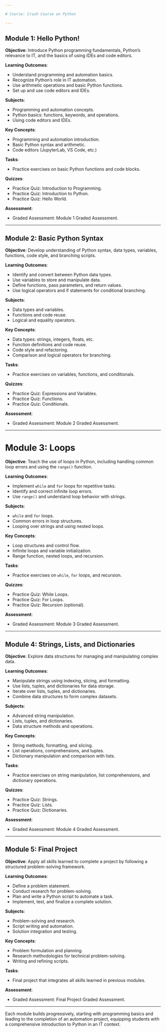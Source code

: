 ```yaml
---

# Course: Crash Course on Python

---
```


## Module 1: Hello Python!

**Objective**: 
Introduce Python programming fundamentals, Python’s relevance to IT, and the basics of using IDEs and code editors.

**Learning Outcomes**:
- Understand programming and automation basics.
- Recognize Python’s role in IT automation.
- Use arithmetic operations and basic Python functions.
- Set up and use code editors and IDEs.

**Subjects**:
- Programming and automation concepts.
- Python basics: functions, keywords, and operations.
- Using code editors and IDEs.

**Key Concepts**:
- Programming and automation introduction.
- Basic Python syntax and arithmetic.
- Code editors (JupyterLab, VS Code, etc.)

**Tasks**:
- Practice exercises on basic Python functions and code blocks.
  
**Quizzes**:
- Practice Quiz: Introduction to Programming.
- Practice Quiz: Introduction to Python.
- Practice Quiz: Hello World.

**Assessment**:
- Graded Assessment: Module 1 Graded Assessment.

---

## Module 2: Basic Python Syntax

**Objective**: 
Develop understanding of Python syntax, data types, variables, functions, code style, and branching scripts.

**Learning Outcomes**:
- Identify and convert between Python data types.
- Use variables to store and manipulate data.
- Define functions, pass parameters, and return values.
- Use logical operators and if statements for conditional branching.

**Subjects**:
- Data types and variables.
- Functions and code reuse.
- Logical and equality operators.
  
**Key Concepts**:
- Data types: strings, integers, floats, etc.
- Function definitions and code reuse.
- Code style and refactoring.
- Comparison and logical operators for branching.

**Tasks**:
- Practice exercises on variables, functions, and conditionals.

**Quizzes**:
- Practice Quiz: Expressions and Variables.
- Practice Quiz: Functions.
- Practice Quiz: Conditionals.

**Assessment**:
- Graded Assessment: Module 2 Graded Assessment.

---

# Module 3: Loops

**Objective**: 
Teach the use of loops in Python, including handling common loop errors and using the `range()` function.

**Learning Outcomes**:
- Implement `while` and `for` loops for repetitive tasks.
- Identify and correct infinite loop errors.
- Use `range()` and understand loop behavior with strings.

**Subjects**:
- `while` and `for` loops.
- Common errors in loop structures.
- Looping over strings and using nested loops.

**Key Concepts**:
- Loop structures and control flow.
- Infinite loops and variable initialization.
- Range function, nested loops, and recursion.

**Tasks**:
- Practice exercises on `while`, `for` loops, and recursion.

**Quizzes**:
- Practice Quiz: While Loops.
- Practice Quiz: For Loops.
- Practice Quiz: Recursion (optional).

**Assessment**:
- Graded Assessment: Module 3 Graded Assessment.

---

## Module 4: Strings, Lists, and Dictionaries

**Objective**: 
Explore data structures for managing and manipulating complex data.

**Learning Outcomes**:
- Manipulate strings using indexing, slicing, and formatting.
- Use lists, tuples, and dictionaries for data storage.
- Iterate over lists, tuples, and dictionaries.
- Combine data structures to form complex datasets.

**Subjects**:
- Advanced string manipulation.
- Lists, tuples, and dictionaries.
- Data structure methods and operations.

**Key Concepts**:
- String methods, formatting, and slicing.
- List operations, comprehensions, and tuples.
- Dictionary manipulation and comparison with lists.

**Tasks**:
- Practice exercises on string manipulation, list comprehensions, and dictionary operations.

**Quizzes**:
- Practice Quiz: Strings.
- Practice Quiz: Lists.
- Practice Quiz: Dictionaries.

**Assessment**:
- Graded Assessment: Module 4 Graded Assessment.

---

## Module 5: Final Project

**Objective**: 
Apply all skills learned to complete a project by following a structured problem-solving framework.

**Learning Outcomes**:
- Define a problem statement.
- Conduct research for problem-solving.
- Plan and write a Python script to automate a task.
- Implement, test, and finalize a complete solution.

**Subjects**:
- Problem-solving and research.
- Script writing and automation.
- Solution integration and testing.

**Key Concepts**:
- Problem formulation and planning.
- Research methodologies for technical problem-solving.
- Writing and refining scripts.

**Tasks**:
- Final project that integrates all skills learned in previous modules.

**Assessment**:
- Graded Assessment: Final Project Graded Assessment.

---

Each module builds progressively, starting with programming basics and leading to the completion of an automation project, equipping students with a comprehensive introduction to Python in an IT context.
